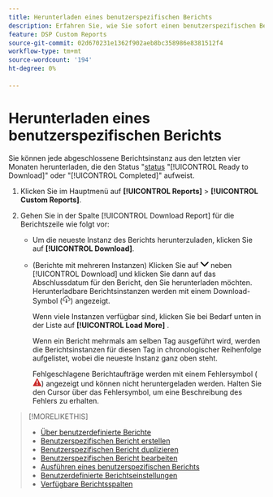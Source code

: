 ```yaml
---
title: Herunterladen eines benutzerspezifischen Berichts
description: Erfahren Sie, wie Sie sofort einen benutzerspezifischen Bericht herunterladen können.
feature: DSP Custom Reports
source-git-commit: 02d670231e1362f902aeb8bc358986e8381512f4
workflow-type: tm+mt
source-wordcount: '194'
ht-degree: 0%

---
```


# Herunterladen eines benutzerspezifischen Berichts

Sie können jede abgeschlossene Berichtsinstanz aus den letzten vier Monaten herunterladen, die den Status &quot;[status](report-about.md#custom-report-status) &quot;[!UICONTROL Ready to Download]&quot; oder &quot;[!UICONTROL Completed]&quot; aufweist.

1. Klicken Sie im Hauptmenü auf **[!UICONTROL Reports]** > **[!UICONTROL Custom Reports]**.

1. Gehen Sie in der Spalte [!UICONTROL Download Report] für die Berichtszeile wie folgt vor:

   * Um die neueste Instanz des Berichts herunterzuladen, klicken Sie auf **[!UICONTROL Download]**.

   * (Berichte mit mehreren Instanzen) Klicken Sie auf ![den Nach-unten-Pfeil](/help/dsp/assets/chevron-down.png "den Nach-unten-Pfeil") neben [!UICONTROL Download] und klicken Sie dann auf das Abschlussdatum für den Bericht, den Sie herunterladen möchten. Herunterladbare Berichtsinstanzen werden mit einem Download-Symbol (![Download-Symbol](/help/dsp/assets/indicator-downloadable.png "Download-Symbol")) angezeigt.

     Wenn viele Instanzen verfügbar sind, klicken Sie bei Bedarf unten in der Liste auf **[!UICONTROL Load More]** .

     Wenn ein Bericht mehrmals am selben Tag ausgeführt wird, werden die Berichtsinstanzen für diesen Tag in chronologischer Reihenfolge aufgelistet, wobei die neueste Instanz ganz oben steht.

     Fehlgeschlagene Berichtaufträge werden mit einem Fehlersymbol (![Fehleranzeige](/help/dsp/assets/indicator-critical.png "Fehleranzeige")) angezeigt und können nicht heruntergeladen werden. Halten Sie den Cursor über das Fehlersymbol, um eine Beschreibung des Fehlers zu erhalten.

>[!MORELIKETHIS]
>
>* [Über benutzerdefinierte Berichte](/help/dsp/reports/report-about.md)
>* [Benutzerspezifischen Bericht erstellen](/help/dsp/reports/report-create.md)
>* [Benutzerspezifischen Bericht duplizieren](/help/dsp/reports/report-copy.md)
>* [Benutzerspezifischen Bericht bearbeiten](/help/dsp/reports/report-edit.md)
>* [Ausführen eines benutzerspezifischen Berichts](/help/dsp/reports/report-run-now.md)
>* [Benutzerdefinierte Berichtseinstellungen](/help/dsp/reports/report-settings.md)
>* [Verfügbare Berichtsspalten](/help/dsp/reports/report-columns.md)

